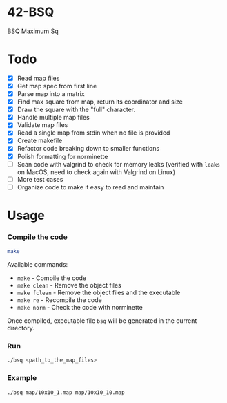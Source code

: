 # 42-BSQ
BSQ Maximum Sq


# Todo
- [x] Read map files
- [x] Get map spec from first line
- [x] Parse map into a matrix
- [x] Find max square from map, return its coordinator and size
- [x] Draw the square with the "full" character.
- [x] Handle multiple map files
- [x] Validate map files
- [x] Read a single map from stdin when no file is provided
- [x] Create makefile
- [x] Refactor code breaking down to smaller functions
- [x] Polish formatting for norminette
- [ ] Scan code with valgrind to check for memory leaks (verified with `leaks` on MacOS, need to check again with Valgrind on Linux)
- [ ] More test cases
- [ ] Organize code to make it easy to read and maintain

# Usage
### Compile the code
```sh
make
```
Available commands:
- `make` - Compile the code
- `make clean` - Remove the object files
- `make fclean` - Remove the object files and the executable
- `make re` - Recompile the code
- `make norm` - Check the code with norminette

Once compiled, executable file `bsq` will be generated in the current directory.

### Run
```sh
./bsq <path_to_the_map_files>
```

### Example
```sh
./bsq map/10x10_1.map map/10x10_10.map
```
